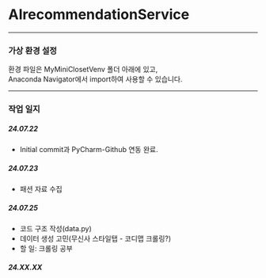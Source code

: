# AIrecommendationService

***

### 가상 환경 설정
환경 파일은 MyMiniClosetVenv 폴더 아래에 있고,  
Anaconda Navigator에서 import하여 사용할 수 있습니다.

***

### 작업 일지
##### 24.07.22
* Initial commit과 PyCharm-Github 연동 완료.

##### 24.07.23
* 패션 자료 수집

##### 24.07.25
* 코드 구조 작성(data.py)
* 데이터 생성 고민(무신사 스타일탭 - 코디맵 크롤링?)
* 할 일: 크롤링 공부

##### 24.XX.XX